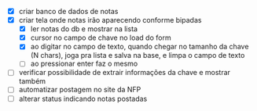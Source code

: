 - [x] criar banco de dados de notas
- [x] criar tela onde notas irão aparecendo conforme bipadas
  - [x] ler notas do db e mostrar na lista
  - [x] cursor no campo de chave no load do form
  - [x] ao digitar no campo de texto, quando chegar no tamanho da chave (N chars), joga pra lista e salva na base, e limpa o campo de texto
  - [ ] ao pressionar enter faz o mesmo
- [ ] verificar possibilidade de extrair informações da chave e mostrar também
- [ ] automatizar postagem no site da NFP
- [ ] alterar status indicando notas postadas
